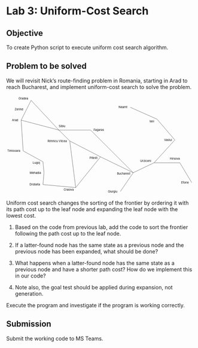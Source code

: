 # Lab 3: Uniform-Cost Search

## Objective

To create Python script to execute uniform cost search algorithm.

## Problem to be solved

We will revisit Nick’s route-finding problem in Romania, starting in Arad to reach Bucharest, and implement uniform-cost search to solve the problem.

<div>
<div id="romania">
<svg viewBox="0 0 950 500">

<path d="M 75 125 L 100 75" stroke="black" />
<text :x="(75+100)/2" :y="(125+75)/2" text-anchor="end">75</text>
<path d="M 100 75 L 125 25" stroke="black" />
<text :x="(100+125)/2" :y="(75+25)/2" text-anchor="end">71</text>
<path d="M 125 25 L 265 175" stroke="black" />
<text :x="(125+265)/2" :y="(25+175)/2-10" text-anchor="start">151</text>
<path d="M 265 175 L 75 125" stroke="black" />
<text :x="(265+75)/2" :y="(175+125)/2+15" text-anchor="end">140</text>
<path d="M 75 125 L 85 280" stroke="black" />
<text :x="(75+85)/2-5" :y="(125+280)/2" text-anchor="end">118</text>
<path d="M 85 280 L 185 335" stroke="black" />
<text :x="(85+185)/2+5" :y="(280+335)/2-5" text-anchor="start">111</text>
<path d="M 185 335 L 190 390" stroke="black" />
<text :x="(185+190)/2+10" :y="(335+390)/2" text-anchor="start">70</text>
<path d="M 190 390 L 185 450" stroke="black" />
<text :x="(190+185)/2+10" :y="(390+450)/2" text-anchor="start">75</text>
<path d="M 185 450 L 350 465" stroke="black" />
<text :x="(185+350)/2" :y="(450+465)/2-10" text-anchor="end">120</text>
<path d="M 350 465 L 320 230" stroke="black" />
<text :x="(350+320)/2-10" :y="(465+230)/2" text-anchor="end">146</text>
<path d="M 320 230 L 265 175" stroke="black" />
<text :x="(320+265)/2+5" :y="(230+175)/2" text-anchor="start">80</text>
<path d="M 265 175 L 425 175" stroke="black" />
<text :x="(265+425)/2" :y="(175+175)/2-5" text-anchor="middle">99</text>
<path d="M 320 230 L 475 310" stroke="black" />
<text :x="(320+475)/2" :y="(230+310)/2-5" text-anchor="start">97</text>
<path d="M 475 310 L 350 465" stroke="black" />
<text :x="(475+350)/2-5" :y="(310+465)/2-5" text-anchor="end">138</text>
<path d="M 475 310 L 640 390" stroke="black" />
<text :x="(475+640)/2-10" :y="(310+390)/2+10" text-anchor="end">101</text>
<path d="M 425 175 L 640 390" stroke="black" />
<text :x="(425+640)/2+5" :y="(175+390)/2-5" text-anchor="start">211</text>
<path d="M 640 390 L 575 485" stroke="black" />
<text :x="(640+575)/2-5" :y="(390+485)/2" text-anchor="end">90</text>
<path d="M 640 390 L 745 340 " stroke="black" />
<text :x="(640+745)/2-5" :y="(390+340)/2" text-anchor="end">85</text>
<path d="M 745 340 L 875 340" stroke="black" />
<text :x="(745+875)/2" :y="(340+340)/2+15" text-anchor="middle">98</text>
<path d="M 875 340 L 935 440" stroke="black" />
<text :x="(875+935)/2-10" :y="(340+440)/2+5" text-anchor="end">86</text>
<path d="M 745 340 L 850 225" stroke="black" />
<text :x="(745+850)/2-5" :y="(340+225)/2-5" text-anchor="end">142</text>
<path d="M 850 225 L 760 120" stroke="black" />
<text :x="(850+760)/2+5" :y="(225+120)/2" text-anchor="start">92</text>
<path d="M 760 120 L 625 60" stroke="black" />
<text :x="(760+625)/2+5" :y="(120+60)/2-5" text-anchor="start">87</text>

<circle cx="75" cy="125" :r="circleradius" fill="green" />
<text x="60" y="130" text-anchor="end">Arad</text>
<circle cx="100" cy="75" :r="circleradius" fill="gray" />
<text x="85" y="75" text-anchor="end">Zerind</text>
<circle cx="125" cy="25" :r="circleradius" fill="gray" />
<text x="110" y="20" text-anchor="end">Oradea</text>
<circle cx="265" cy="175" :r="circleradius" fill="gray" />
<text x="265" y="160" text-anchor="start">Sibiu</text>
<circle cx="425" cy="175" :r="circleradius" fill="gray" />
<text x="440" y="180" text-anchor="start">Fagaras</text>
<circle cx="320" cy="230" :r="circleradius" fill="gray" />
<text x="305" y="235" text-anchor="end">Rimnicu Vilcea</text>
<circle cx="475" cy="310" :r="circleradius" fill="gray" />
<text x="460" y="320" text-anchor="end">Pitesti</text>
<circle cx="350" cy="465" :r="circleradius" fill="gray" />
<text x="340" y="480" text-anchor="end">Craiova</text>
<circle cx="185" cy="450" :r="circleradius" fill="gray" />
<text x="170" y="455" text-anchor="end">Drobeta</text>
<circle cx="190" cy="390" :r="circleradius" fill="gray" />
<text x="175" y="395" text-anchor="end">Mehadia</text>
<circle cx="185" cy="335" :r="circleradius" fill="gray" />
<text x="170" y="345" text-anchor="end">Lugoj</text>
<circle cx="85" cy="280" :r="circleradius" fill="gray" />
<text x="70" y="285" text-anchor="end">Timisoara</text>
<circle cx="640" cy="390" :r="circleradius" fill="red" />
<text x="625" y="400" text-anchor="end">Bucharest</text>
<circle cx="575" cy="485" :r="circleradius" fill="gray" />
<text x="560" y="490" text-anchor="end">Giurgiu</text>
<circle cx="745" cy="340" :r="circleradius" fill="gray" />
<text x="730" y="335" text-anchor="end">Urziceni</text>
<circle cx="875" cy="340" :r="circleradius" fill="gray" />
<text x="875" y="325" text-anchor="end">Hirsova</text>
<circle cx="935" cy="440" :r="circleradius" fill="gray" />
<text x="920" y="445" text-anchor="end">Eforie</text>
<circle cx="850" cy="225" :r="circleradius" fill="gray" />
<text x="835" y="230" text-anchor="end">Vaslui</text>
<circle cx="760" cy="120" :r="circleradius" fill="gray" />
<text x="745" y="135" text-anchor="end">Iasi</text>
<circle cx="625" cy="60" :r="circleradius" fill="gray" />
<text x="610" y="65" text-anchor="end">Neamt</text>

</svg>
</div>
<script src="https://cdn.jsdelivr.net/npm/vue@2/dist/vue.js"></script>
<script>new Vue({ el: "#romania", data: { circleradius: 10 } });</script>
</div>

Uniform cost search changes the sorting of the frontier by ordering it with its path cost up to the leaf node and expanding the leaf node with the lowest cost.
  
1. Based on the code from previous lab, add the code to sort the frontier following the path cost up to the leaf node.

2. If a latter-found node has the same state as a previous node and the previous node has been expanded, what should be done?

3. What happens when a latter-found node has the same state as a previous node and have a shorter path cost? How do we implement this in our code?

4. Note also, the goal test should be applied during expansion, not generation.

Execute the program and investigate if the program is working correctly.

## Submission

Submit the working code to MS Teams.